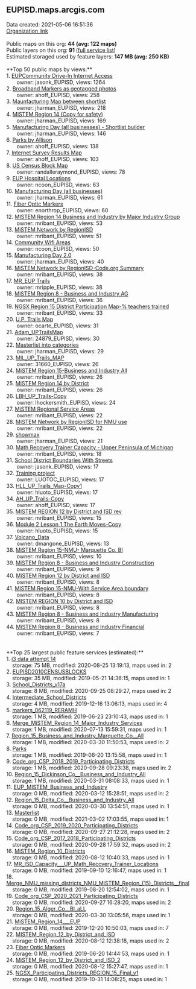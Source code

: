 <h2>EUPISD.maps.arcgis.com</h2> Data created: 2021-05-06 16:51:36 <br /><a target='new' href='https://EUPISD.maps.arcgis.com'>Organization link</a><br /><br />Public maps on this org: <b>44 (avg: 122 maps)</b><br />Public layers on this org: <b>91 </b>(<a target='new' href='https://services.arcgis.com/IVO7bqspY7CXFUTU/ArcGIS/rest/services'>full service list</a>)<br />Estimated storaged used by feature layers: <b>147 MB (avg: 250 KB)</b><br /><br />**Top 50 public maps by views:**<br />  1. <a target='new' href='https://www.arcgis.com/home/item.html?id=2d878cd0825d42cda7598e54106ecde5'>EUPCommunity Drive-In Internet Access</a> <br />  &nbsp;&nbsp;&nbsp;&nbsp; &nbsp;&nbsp;owner: jasonk_EUPISD, views: 1264<br />  2. <a target='new' href='https://www.arcgis.com/home/item.html?id=9bd4837dfa6b44fda84cd377ca7c1adf'>Broadband Markers as geotagged photos</a> <br />  &nbsp;&nbsp;&nbsp;&nbsp; &nbsp;&nbsp;owner: ahoff_EUPISD, views: 258<br />  3. <a target='new' href='https://www.arcgis.com/home/item.html?id=992ca5ee27084d1caea681d673ec1e9b'>Maunfacturing Map between shortlist</a> <br />  &nbsp;&nbsp;&nbsp;&nbsp; &nbsp;&nbsp;owner: jharman_EUPISD, views: 218<br />  4. <a target='new' href='https://www.arcgis.com/home/item.html?id=9ee3001808854e84825a174ef9783b66'>MISTEM Region 14 (Copy for safety)</a> <br />  &nbsp;&nbsp;&nbsp;&nbsp; &nbsp;&nbsp;owner: jharman_EUPISD, views: 169<br />  5. <a target='new' href='https://www.arcgis.com/home/item.html?id=38fee44754d14c31b685c307ca2a29f4'>Manufacturing Day (all businesses) - Shortlist builder</a> <br />  &nbsp;&nbsp;&nbsp;&nbsp; &nbsp;&nbsp;owner: jharman_EUPISD, views: 146<br />  6. <a target='new' href='https://www.arcgis.com/home/item.html?id=8417241d054c4f82ab603cbcb9875bc1'>Parks by Allison</a> <br />  &nbsp;&nbsp;&nbsp;&nbsp; &nbsp;&nbsp;owner: ahoff_EUPISD, views: 138<br />  7. <a target='new' href='https://www.arcgis.com/home/item.html?id=06760df310c1442987ab4a63a566c192'>Internet Survey Results Map</a> <br />  &nbsp;&nbsp;&nbsp;&nbsp; &nbsp;&nbsp;owner: ahoff_EUPISD, views: 103<br />  8. <a target='new' href='https://www.arcgis.com/home/item.html?id=eaa9b8f087b64b7481dd94eb787b6a4f'>US Census Block Map</a> <br />  &nbsp;&nbsp;&nbsp;&nbsp; &nbsp;&nbsp;owner: randalleraymond_EUPISD, views: 78<br />  9. <a target='new' href='https://www.arcgis.com/home/item.html?id=26bb7d5d63224474830266b48561cd4c'>EUP Hospital Locations</a> <br />  &nbsp;&nbsp;&nbsp;&nbsp; &nbsp;&nbsp;owner: ncoon_EUPISD, views: 63<br />  10. <a target='new' href='https://www.arcgis.com/home/item.html?id=e374d5fc4ba541309a21bf7f473a4a9e'>Manufacturing Day (all businesses)</a> <br />  &nbsp;&nbsp;&nbsp;&nbsp; &nbsp;&nbsp;owner: jharman_EUPISD, views: 61<br />  11. <a target='new' href='https://www.arcgis.com/home/item.html?id=734c2e46e00a462ebe877defaf97c437'>Fiber Optic Markers</a> <br />  &nbsp;&nbsp;&nbsp;&nbsp; &nbsp;&nbsp;owner: enorthrop_EUPISD, views: 60<br />  12. <a target='new' href='https://www.arcgis.com/home/item.html?id=9e8c6b73f2c940f29bd09bd17bf760c1'>MISTEM Region 14 Business and Industry by Major Industry Group</a> <br />  &nbsp;&nbsp;&nbsp;&nbsp; &nbsp;&nbsp;owner: mribant_EUPISD, views: 53<br />  13. <a target='new' href='https://www.arcgis.com/home/item.html?id=6e20d7d412d5480b84f6822bed1079d5'>MiSTEM Network by RegionISD</a> <br />  &nbsp;&nbsp;&nbsp;&nbsp; &nbsp;&nbsp;owner: mribant_EUPISD, views: 51<br />  14. <a target='new' href='https://www.arcgis.com/home/item.html?id=05aa010d1f8a4cf399525bfa378df5f2'>Community Wifi Areas </a> <br />  &nbsp;&nbsp;&nbsp;&nbsp; &nbsp;&nbsp;owner: ncoon_EUPISD, views: 50<br />  15. <a target='new' href='https://www.arcgis.com/home/item.html?id=2efd098e31d24aed9db39d6acf6e1b33'>Manufacturing Day 2.0</a> <br />  &nbsp;&nbsp;&nbsp;&nbsp; &nbsp;&nbsp;owner: jharman_EUPISD, views: 40<br />  16. <a target='new' href='https://www.arcgis.com/home/item.html?id=17ffe05a98b4458495323d8bb57c26d5'>MiSTEM Network by RegionISD-Code.org Summary</a> <br />  &nbsp;&nbsp;&nbsp;&nbsp; &nbsp;&nbsp;owner: mribant_EUPISD, views: 38<br />  17. <a target='new' href='https://www.arcgis.com/home/item.html?id=ddc18304d9144909b7cf0d7cf28e66ad'>MR_EUP Trails</a> <br />  &nbsp;&nbsp;&nbsp;&nbsp; &nbsp;&nbsp;owner: mripple_EUPISD, views: 38<br />  18. <a target='new' href='https://www.arcgis.com/home/item.html?id=a7c6dac2a2404968a45450d61c526047'>MiSTEM Region 8 - Business and Industry AG</a> <br />  &nbsp;&nbsp;&nbsp;&nbsp; &nbsp;&nbsp;owner: mribant_EUPISD, views: 36<br />  19. <a target='new' href='https://www.arcgis.com/home/item.html?id=553547cad89344dd8a1f5a0cf317d6ca'>NGSX Region 15 District Participation Map-% teachers trained</a> <br />  &nbsp;&nbsp;&nbsp;&nbsp; &nbsp;&nbsp;owner: mribant_EUPISD, views: 33<br />  20. <a target='new' href='https://www.arcgis.com/home/item.html?id=440cabf942174b689a30325f6c2b065f'>U.P. Trails Map</a> <br />  &nbsp;&nbsp;&nbsp;&nbsp; &nbsp;&nbsp;owner: ocarte_EUPISD, views: 31<br />  21. <a target='new' href='https://www.arcgis.com/home/item.html?id=a523a2c9c5aa4433a607387b198cdc48'>Adam_UPTrailsMap</a> <br />  &nbsp;&nbsp;&nbsp;&nbsp; &nbsp;&nbsp;owner: 24879_EUPISD, views: 30<br />  22. <a target='new' href='https://www.arcgis.com/home/item.html?id=05e639536c464b04b88ab29834ca9356'>Masterlist into categories</a> <br />  &nbsp;&nbsp;&nbsp;&nbsp; &nbsp;&nbsp;owner: jharman_EUPISD, views: 29<br />  23. <a target='new' href='https://www.arcgis.com/home/item.html?id=c171800041174e5d8b609065d4021731'>MIL_UP_Trails_MAP</a> <br />  &nbsp;&nbsp;&nbsp;&nbsp; &nbsp;&nbsp;owner: 31660_EUPISD, views: 26<br />  24. <a target='new' href='https://www.arcgis.com/home/item.html?id=c208679799e4430abb54119aa8622928'>MiSTEM Region 15-Business and Industry All</a> <br />  &nbsp;&nbsp;&nbsp;&nbsp; &nbsp;&nbsp;owner: mribant_EUPISD, views: 26<br />  25. <a target='new' href='https://www.arcgis.com/home/item.html?id=e7c2cd7eaa664effa2f80023bb06e2bf'>MISTEM Region 14 by District</a> <br />  &nbsp;&nbsp;&nbsp;&nbsp; &nbsp;&nbsp;owner: mribant_EUPISD, views: 26<br />  26. <a target='new' href='https://www.arcgis.com/home/item.html?id=b9763d39c7a34138b516f9dcbf4f517c'>LBH_UP_Trails-Copy</a> <br />  &nbsp;&nbsp;&nbsp;&nbsp; &nbsp;&nbsp;owner: lhockersmith_EUPISD, views: 24<br />  27. <a target='new' href='https://www.arcgis.com/home/item.html?id=d27f8c523cde4f3c85a2a31cb8c0f22b'>MiSTEM Regional Service Areas</a> <br />  &nbsp;&nbsp;&nbsp;&nbsp; &nbsp;&nbsp;owner: mribant_EUPISD, views: 22<br />  28. <a target='new' href='https://www.arcgis.com/home/item.html?id=f8d7d02614524c4997eeda0f3e6bc641'>MiSTEM Network by RegionISD for NMU use</a> <br />  &nbsp;&nbsp;&nbsp;&nbsp; &nbsp;&nbsp;owner: mribant_EUPISD, views: 22<br />  29. <a target='new' href='https://www.arcgis.com/home/item.html?id=82b3ac3df36142e49ef4c1835ee42f46'>showmax</a> <br />  &nbsp;&nbsp;&nbsp;&nbsp; &nbsp;&nbsp;owner: jharman_EUPISD, views: 21<br />  30. <a target='new' href='https://www.arcgis.com/home/item.html?id=fd7c8f72b28242bf8941b5fb03b27ffa'>Math Recovery Trainer Capacity - Upper Peninsula of Michigan</a> <br />  &nbsp;&nbsp;&nbsp;&nbsp; &nbsp;&nbsp;owner: mribant_EUPISD, views: 18<br />  31. <a target='new' href='https://www.arcgis.com/home/item.html?id=638ed49d49e546f88b464aa4cdda314c'>School District Boundaries With Streets</a> <br />  &nbsp;&nbsp;&nbsp;&nbsp; &nbsp;&nbsp;owner: jasonk_EUPISD, views: 17<br />  32. <a target='new' href='https://www.arcgis.com/home/item.html?id=8ccedc2c1811461bbe13007784653463'>Training project</a> <br />  &nbsp;&nbsp;&nbsp;&nbsp; &nbsp;&nbsp;owner: LUOTOC_EUPISD, views: 17<br />  33. <a target='new' href='https://www.arcgis.com/home/item.html?id=55dc3a1f7d9245c4b14f9977080e8f29'>HLL_UP_Trails_Map-Copy1</a> <br />  &nbsp;&nbsp;&nbsp;&nbsp; &nbsp;&nbsp;owner: hluoto_EUPISD, views: 17<br />  34. <a target='new' href='https://www.arcgis.com/home/item.html?id=1b88245396e04e1f88e2ad02c5cbc079'>AH_UP_Trails-Copy</a> <br />  &nbsp;&nbsp;&nbsp;&nbsp; &nbsp;&nbsp;owner: ahoff_EUPISD, views: 17<br />  35. <a target='new' href='https://www.arcgis.com/home/item.html?id=1a3d831839db414485d07b2a676cd56d'>MISTEM REGION 12 by District and ISD rev</a> <br />  &nbsp;&nbsp;&nbsp;&nbsp; &nbsp;&nbsp;owner: mribant_EUPISD, views: 15<br />  36. <a target='new' href='https://www.arcgis.com/home/item.html?id=2d6ac4ddd6fb449c8042ad2651cc0464'>Module 2 Lesson 1 The Earth Moves-Copy</a> <br />  &nbsp;&nbsp;&nbsp;&nbsp; &nbsp;&nbsp;owner: hluoto_EUPISD, views: 15<br />  37. <a target='new' href='https://www.arcgis.com/home/item.html?id=2de75d4e557442abb11b459bbea4f4e0'>Volcano_Data</a> <br />  &nbsp;&nbsp;&nbsp;&nbsp; &nbsp;&nbsp;owner: dmangone_EUPISD, views: 13<br />  38. <a target='new' href='https://www.arcgis.com/home/item.html?id=70e79df9d02f451aaf3197b7a4cac658'>MiSTEM Region 15-NMU- Marquette Co. BI</a> <br />  &nbsp;&nbsp;&nbsp;&nbsp; &nbsp;&nbsp;owner: mribant_EUPISD, views: 10<br />  39. <a target='new' href='https://www.arcgis.com/home/item.html?id=215b996121694844b7341bce47eaf8ae'>MiSTEM Region 8 - Business and Industry Construction</a> <br />  &nbsp;&nbsp;&nbsp;&nbsp; &nbsp;&nbsp;owner: mribant_EUPISD, views: 9<br />  40. <a target='new' href='https://www.arcgis.com/home/item.html?id=4eeaedd37e0f4459a5d8ddc2b1409b90'>MiSTEM Region 12 by District and ISD</a> <br />  &nbsp;&nbsp;&nbsp;&nbsp; &nbsp;&nbsp;owner: mribant_EUPISD, views: 8<br />  41. <a target='new' href='https://www.arcgis.com/home/item.html?id=649732030a194017a72d20da70be12c7'>MiSTEM Region 15-NMU-With Service Area boundary</a> <br />  &nbsp;&nbsp;&nbsp;&nbsp; &nbsp;&nbsp;owner: mribant_EUPISD, views: 8<br />  42. <a target='new' href='https://www.arcgis.com/home/item.html?id=be52278a6b2b4fe184e9bfdef311994a'>MISTEM REGION 10 by District and ISD</a> <br />  &nbsp;&nbsp;&nbsp;&nbsp; &nbsp;&nbsp;owner: mribant_EUPISD, views: 8<br />  43. <a target='new' href='https://www.arcgis.com/home/item.html?id=c8eedabddbbf4751a49a9a30a8404d5f'>MiSTEM Region 8 - Business and Industry Manufacturing</a> <br />  &nbsp;&nbsp;&nbsp;&nbsp; &nbsp;&nbsp;owner: mribant_EUPISD, views: 8<br />  44. <a target='new' href='https://www.arcgis.com/home/item.html?id=3eb6986c5ca74049bc757bbed5f30a7b'>MiSTEM Region 8 - Business and Industry Financial</a> <br />  &nbsp;&nbsp;&nbsp;&nbsp; &nbsp;&nbsp;owner: mribant_EUPISD, views: 7<br /><br /><br />**Top 25 largest public feature services (estimated):**<br /> 1. <a target='new' href='https://www.arcgis.com/home/item.html?id=282cc53263ab4dc3b8061440b21e95b4'>i3 data attempt 14</a><br /> &nbsp;&nbsp;&nbsp;&nbsp;storage: 75 MB, modified: 2020-08-25 13:19:13, maps used in: 2<br /> 2. <a target='new' href='https://www.arcgis.com/home/item.html?id=ed52a016c5e14cebb695934278c560ab'>EUPISD2010CENSUSBLOCKS</a><br /> &nbsp;&nbsp;&nbsp;&nbsp;storage: 35 MB, modified: 2019-05-21 14:36:15, maps used in: 1<br /> 3. <a target='new' href='https://www.arcgis.com/home/item.html?id=332a072726ba485daeb961f54f0bcb55'>School_Districts_v17a</a><br /> &nbsp;&nbsp;&nbsp;&nbsp;storage: 8 MB, modified: 2020-09-25 08:29:27, maps used in: 2<br /> 4. <a target='new' href='https://www.arcgis.com/home/item.html?id=aa32de2f90e1455aa8de29d6c847f375'>Intermediate_School_Districts</a><br /> &nbsp;&nbsp;&nbsp;&nbsp;storage: 4 MB, modified: 2019-12-16 13:06:13, maps used in: 4<br /> 5. <a target='new' href='https://www.arcgis.com/home/item.html?id=d84423d23deb4492ae3dbae190903f20'>markers_062119_RERAMH</a><br /> &nbsp;&nbsp;&nbsp;&nbsp;storage: 1 MB, modified: 2019-06-23 23:10:43, maps used in: 1<br /> 6. <a target='new' href='https://www.arcgis.com/home/item.html?id=807254204998461fb5230845952aef4c'>Merge_MiSTEM_Region_14_Major_Industry_Services</a><br /> &nbsp;&nbsp;&nbsp;&nbsp;storage: 1 MB, modified: 2020-07-13 15:59:31, maps used in: 1<br /> 7. <a target='new' href='https://www.arcgis.com/home/item.html?id=b06144a7dfdb4838b556088d7a07f8f4'>Region_15_Business_and_Industry_Marquette_Co__All</a><br /> &nbsp;&nbsp;&nbsp;&nbsp;storage: 1 MB, modified: 2020-03-30 11:50:53, maps used in: 2<br /> 8. <a target='new' href='https://www.arcgis.com/home/item.html?id=bd290f7c06a34e799b9fa5c2afe378ca'>Parks</a><br /> &nbsp;&nbsp;&nbsp;&nbsp;storage: 1 MB, modified: 2019-06-20 13:15:58, maps used in: 1<br /> 9. <a target='new' href='https://www.arcgis.com/home/item.html?id=94634147c35b4e38b8e28b78563c8382'>Code_org_CSP_2018_2019_Participating_Districts</a><br /> &nbsp;&nbsp;&nbsp;&nbsp;storage: 1 MB, modified: 2020-09-28 09:23:38, maps used in: 2<br /> 10. <a target='new' href='https://www.arcgis.com/home/item.html?id=d78547c14a0947fabaa8d20d07b94a9b'>Region_15_Dickinson_Co__Business_and_Industry_All</a><br /> &nbsp;&nbsp;&nbsp;&nbsp;storage: 1 MB, modified: 2020-03-31 08:08:33, maps used in: 1<br /> 11. <a target='new' href='https://www.arcgis.com/home/item.html?id=18fc6a027dd9404b9a44d2099da0b33b'>EUP_MISTEM_Business_and_Industry</a><br /> &nbsp;&nbsp;&nbsp;&nbsp;storage: 0 MB, modified: 2020-03-12 15:28:51, maps used in: 2<br /> 12. <a target='new' href='https://www.arcgis.com/home/item.html?id=76b89c29313a43aaa959c8d6088af48d'>Region_15_Delta_Co__Business_and_Industry_All</a><br /> &nbsp;&nbsp;&nbsp;&nbsp;storage: 0 MB, modified: 2020-03-30 13:54:51, maps used in: 1<br /> 13. <a target='new' href='https://www.arcgis.com/home/item.html?id=8e6c6932a4e34ca098b45ba30ba81cd8'>Masterlist</a><br /> &nbsp;&nbsp;&nbsp;&nbsp;storage: 0 MB, modified: 2021-03-02 17:03:55, maps used in: 1<br /> 14. <a target='new' href='https://www.arcgis.com/home/item.html?id=d5e24ab1625d48d597604e6e1903b139'>Code_org_CSP_2019_2020_Participating_Districts</a><br /> &nbsp;&nbsp;&nbsp;&nbsp;storage: 0 MB, modified: 2020-09-27 21:12:28, maps used in: 2<br /> 15. <a target='new' href='https://www.arcgis.com/home/item.html?id=bf21469120a0449eb180408e3247dc91'>Code_org_CSP_2017_2018_Participating_Districts</a><br /> &nbsp;&nbsp;&nbsp;&nbsp;storage: 0 MB, modified: 2020-09-28 17:59:32, maps used in: 2<br /> 16. <a target='new' href='https://www.arcgis.com/home/item.html?id=9b79395f9a5f4dcd8a34772a11314023'>MiSTEM_Region_10_Districts</a><br /> &nbsp;&nbsp;&nbsp;&nbsp;storage: 0 MB, modified: 2020-08-12 10:40:33, maps used in: 1<br /> 17. <a target='new' href='https://www.arcgis.com/home/item.html?id=8053b4ad89a14eb697f3f95b358c952c'>MR_ISD_Capacity___UP_Math_Recovery_Trainer_Locations</a><br /> &nbsp;&nbsp;&nbsp;&nbsp;storage: 0 MB, modified: 2019-09-10 12:16:47, maps used in: 1<br /> 18. <a target='new' href='https://www.arcgis.com/home/item.html?id=760ff674837244ad99a6459fe9ab8009'>Merge_NMU_missing_districts_NMU_MiSTEM_Region_(15)_Districts__final</a><br /> &nbsp;&nbsp;&nbsp;&nbsp;storage: 0 MB, modified: 2019-08-20 12:54:02, maps used in: 1<br /> 19. <a target='new' href='https://www.arcgis.com/home/item.html?id=2f9d31055c4847c4a2a0ecaf68cf7724'>Code_org_CSP_2020_2021_Participating_Districts</a><br /> &nbsp;&nbsp;&nbsp;&nbsp;storage: 0 MB, modified: 2020-09-27 16:28:20, maps used in: 2<br /> 20. <a target='new' href='https://www.arcgis.com/home/item.html?id=66161c10b05f40c79bdd5593819af4cc'>Region_15_Alger_Co__BI_aLL</a><br /> &nbsp;&nbsp;&nbsp;&nbsp;storage: 0 MB, modified: 2020-03-30 13:05:56, maps used in: 1<br /> 21. <a target='new' href='https://www.arcgis.com/home/item.html?id=19948768853144648828d23cd947aa1d'>MiSTEM_Region_14___EUP</a><br /> &nbsp;&nbsp;&nbsp;&nbsp;storage: 0 MB, modified: 2019-12-20 10:50:03, maps used in: 7<br /> 22. <a target='new' href='https://www.arcgis.com/home/item.html?id=0b5a9328c1d648e3b581a60e51dc429e'>MISTEM_Region_12_by_District_and_ISD</a><br /> &nbsp;&nbsp;&nbsp;&nbsp;storage: 0 MB, modified: 2020-08-12 12:38:18, maps used in: 2<br /> 23. <a target='new' href='https://www.arcgis.com/home/item.html?id=17854b31dbc9470db89c1117a157034a'>Fiber Optic Markers</a><br /> &nbsp;&nbsp;&nbsp;&nbsp;storage: 0 MB, modified: 2019-06-20 14:44:53, maps used in: 1<br /> 24. <a target='new' href='https://www.arcgis.com/home/item.html?id=1183751e014b4bb5a63713fcc7d63acf'>MiSTEM_Region_12_by_District_and_ISD_2</a><br /> &nbsp;&nbsp;&nbsp;&nbsp;storage: 0 MB, modified: 2020-08-12 15:27:47, maps used in: 1<br /> 25. <a target='new' href='https://www.arcgis.com/home/item.html?id=3bff3b6568f041ba816835c40673a918'>NGSX_Participating_Districts_REGION_15_Final_v1</a><br /> &nbsp;&nbsp;&nbsp;&nbsp;storage: 0 MB, modified: 2019-10-31 14:08:25, maps used in: 1<br />